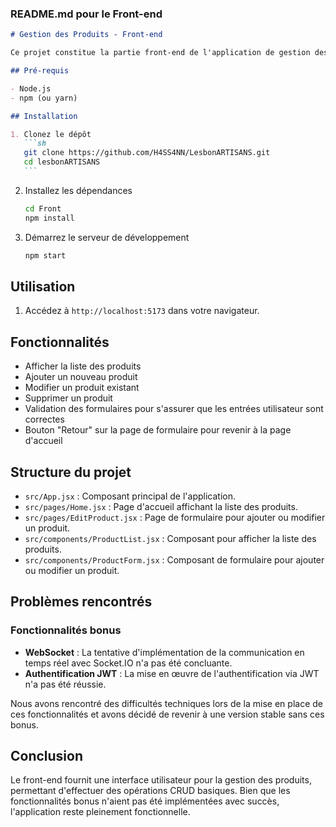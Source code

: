 
### README.md pour le Front-end

````markdown
# Gestion des Produits - Front-end

Ce projet constitue la partie front-end de l'application de gestion des produits, construite avec React et Material-UI.

## Pré-requis

- Node.js
- npm (ou yarn)

## Installation

1. Clonez le dépôt
   ```sh
   git clone https://github.com/H4SS4NN/LesbonARTISANS.git
   cd lesbonARTISANS
   ```
````

2. Installez les dépendances

   ```sh
   cd Front
   npm install
   ```

3. Démarrez le serveur de développement
   ```sh
   npm start
   ```

## Utilisation

1. Accédez à `http://localhost:5173` dans votre navigateur.

## Fonctionnalités

- Afficher la liste des produits
- Ajouter un nouveau produit
- Modifier un produit existant
- Supprimer un produit
- Validation des formulaires pour s'assurer que les entrées utilisateur sont correctes
- Bouton "Retour" sur la page de formulaire pour revenir à la page d'accueil

## Structure du projet

- `src/App.jsx` : Composant principal de l'application.
- `src/pages/Home.jsx` : Page d'accueil affichant la liste des produits.
- `src/pages/EditProduct.jsx` : Page de formulaire pour ajouter ou modifier un produit.
- `src/components/ProductList.jsx` : Composant pour afficher la liste des produits.
- `src/components/ProductForm.jsx` : Composant de formulaire pour ajouter ou modifier un produit.

## Problèmes rencontrés

### Fonctionnalités bonus

- **WebSocket** : La tentative d'implémentation de la communication en temps réel avec Socket.IO n'a pas été concluante.
- **Authentification JWT** : La mise en œuvre de l'authentification via JWT n'a pas été réussie.

Nous avons rencontré des difficultés techniques lors de la mise en place de ces fonctionnalités et avons décidé de revenir à une version stable sans ces bonus.

## Conclusion

Le front-end fournit une interface utilisateur pour la gestion des produits, permettant d'effectuer des opérations CRUD basiques. Bien que les fonctionnalités bonus n'aient pas été implémentées avec succès, l'application reste pleinement fonctionnelle.

```


```
